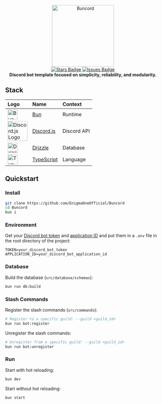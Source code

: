 <div align="center">
  <img src="https://raw.githubusercontent.com/EnigmaOneOfficial/Buncord/master/assets/buncord.png" alt="Buncord" width="200" height="200">
  <br>
  <a href="https://github.com/EnigmaOneOfficial/Buncord/stargazers"><img src="https://img.shields.io/github/stars/EnigmaOneOfficial/Buncord?style=social" alt="Stars Badge"/></a>
  <a href="https://github.com/EnigmaOneOfficial/Buncord/issues"><img src="https://img.shields.io/github/issues/EnigmaOneOfficial/Buncord" alt="Issues Badge"/></a>
  <br>
  <b>Discord bot template focused on simplicity, reliability, and modularity.</b>
</div>

## Stack

<div align="center">

| Logo | Name | Context |
| :----- | :----- | :----- |
| <img src="https://raw.githubusercontent.com/EnigmaOneOfficial/Buncord/master/assets/bun.png" alt="Bun Logo" width="32"/> | [Bun](https://bun.sh/)                                                                                     | Runtime       |
| <img src="https://raw.githubusercontent.com/EnigmaOneOfficial/Buncord/master/assets/discord.svg" alt="Discord.js Logo" width="64"/> | [Discord.js](https://discord.js.org/)                                                 | Discord API |
| <img src="https://raw.githubusercontent.com/EnigmaOneOfficial/Buncord/master/assets/drizzle.png" alt="Drizzle Logo" width="32"/> | [Drizzle](https://orm.drizzle.team/)                                    | Database     |
| <img src="https://raw.githubusercontent.com/EnigmaOneOfficial/Buncord/master/assets/typescript.png" alt="TypeScript Logo" width="32"/> | [TypeScript](https://www.typescriptlang.org/) | Language      |
</div>

## Quickstart

### Install

```bash
git clone https://github.com/EnigmaOneOfficial/Buncord
cd Buncord
bun i
```

### Environment

Get your [Discord bot token](https://discord.com/developers/applications) and [application ID](https://discord.com/developers/applications) and put them in a `.env` file in the root directory of the project:

```env
TOKEN=your_discord_bot_token
APPLICATION_ID=your_discord_bot_application_id
```

### Database

Build the database (`src/database/schemas`):

```bash
bun run db:build
```

### Slash Commands

Register the slash commands (`src/commands`):

```bash
# Register to a specific guild: --guild <guild_id>
bun run bot:register
```

Unregister the slash commands:

```bash
# Unregister from a specific guild: --guild <guild_id>
bun run bot:unregister
```

### Run

Start with hot reloading:

```bash
bun dev
```

Start without hot reloading:

```bash
bun start
```
